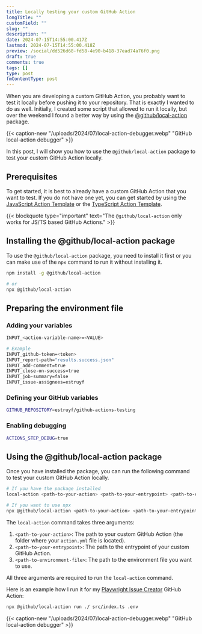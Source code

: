```yaml
---
title: Locally testing your custom GitHub Action
longTitle: ""
customField: ""
slug: ""
description: ""
date: 2024-07-15T14:55:00.417Z
lastmod: 2024-07-15T14:55:00.418Z
preview: /social/dd526d68-fd58-4e90-b418-37ead74a76f0.png
draft: true
comments: true
tags: []
type: post
fmContentType: post
---
```


When you are developing a custom GitHub Action, you probably want to test it locally before pushing it to your repository. That is exactly I wanted to do as well. Initially, I created some script that allowed to run it locally, but over the weekend I found a better way by using the [@github/local-action](https://github.com/github/local-action) package.

{{< caption-new "/uploads/2024/07/local-action-debugger.webp" "GitHub local-action debugger" >}}

In this post, I will show you how to use the `@github/local-action` package to test your custom GitHub Action locally.

## Prerequisites

To get started, it is best to already have a custom GitHub Action that you want to test. If you do not have one yet, you can get started by using the [JavaScript Action Template](https://github.com/actions/javascript-action) or the [TypeScript Action Template](https://github.com/actions/typescript-action).

{{< blockquote type="important" text="The `@github/local-action` only works for JS/TS based GitHub Actions." >}}

## Installing the @github/local-action package

To use the `@github/local-action` package, you need to install it first or you can make use of the `npx` command to run it without installing it.

```bash
npm install -g @github/local-action

# or
npx @github/local-action
```

## Preparing the environment file

### Adding your variables

```bash
INPUT_<action-variable-name>=<VALUE>

# Example
INPUT_github-token=<token>
INPUT_report-path="results.success.json"
INPUT_add-comment=true
INPUT_close-on-success=true
INPUT_job-summary=false
INPUT_issue-assignees=estruyf
```

### Defining your GitHub variables

```bash
GITHUB_REPOSITORY=estruyf/github-actions-testing
```

### Enabling debugging

```bash
ACTIONS_STEP_DEBUG=true
```

## Using the @github/local-action package

Once you have installed the package, you can run the following command to test your custom GitHub Action locally.

```bash {title="Execute the local-action command"}
# If you have the package installed
local-action <path-to-your-action> <path-to-your-entrypoint> <path-to-environment-file>

# If you want to use npx
npx @github/local-action <path-to-your-action> <path-to-your-entrypoint> <path-to-environment-file>
```

The `local-action` command takes three arguments:

1. `<path-to-your-action>`: The path to your custom GitHub Action (the folder where your `action.yml` file is located).
2. `<path-to-your-entrypoint>`: The path to the entrypoint of your custom GitHub Action.
3. `<path-to-environment-file>`: The path to the environment file you want to use.

All three arguments are required to run the `local-action` command.

Here is an example how I run it for my [Playwright Issue Creator](https://github.com/marketplace/actions/playwright-issue-creator) GitHub Action:

```bash
npx @github/local-action run ./ src/index.ts .env
```

{{< caption-new "/uploads/2024/07/local-action-debugger.webp" "GitHub local-action debugger" >}}